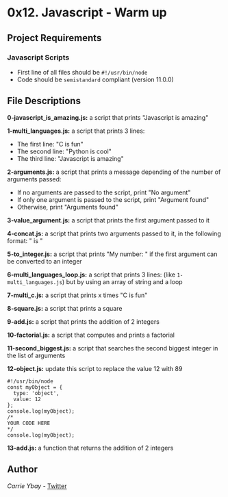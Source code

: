 # 0x12. Javascript - Warm up
## Project Requirements
### Javascript Scripts
- First line of all files should be `#!/usr/bin/node`
- Code should be `semistandard` compliant (version 11.0.0)

## File Descriptions
**0-javascript_is_amazing.js:** a script that prints "Javascript is amazing"

**1-multi_languages.js:** a script that prints 3 lines:
- The first line: "C is fun"
- The second line: "Python is cool"
- The third line: "Javascript is amazing"

**2-arguments.js:** a script that prints a message depending of the number of arguments passed:
- If no arguments are passed to the script, print "No argument"
- If only one argument is passed to the script, print "Argument found"
- Otherwise, print "Arguments found"

**3-value_argument.js:** a script that prints the first argument passed to it

**4-concat.js:** a script that prints two arguments passed to it, in the following format: " is "

**5-to_integer.js:** a script that prints "My number: " if the first argument can be converted to an integer

**6-multi_languages_loop.js:** a script that prints 3 lines: (like `1-multi_languages.js`) but by using an array of string and a loop

**7-multi_c.js:** a script that prints x times "C is fun"

**8-square.js:** a script that prints a square

**9-add.js:** a script that prints the addition of 2 integers

**10-factorial.js:** a script that computes and prints a factorial

**11-second_biggest.js:** a script that searches the second biggest integer in the list of arguments

**12-object.js:** update this script to replace the value 12 with 89

    #!/usr/bin/node
    const myObject = {
      type: 'object',
      value: 12
    };
    console.log(myObject);
    /*
    YOUR CODE HERE
    */
    console.log(myObject);

**13-add.js:** a function that returns the addition of 2 integers

## Author
*Carrie Ybay* - [Twitter](http://twitter.com/hicarrie_)